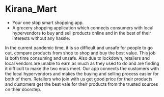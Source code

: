 # Kirana_Mart

- Your one stop smart shopping app.
- A grocery shopping application which connects consumers with local hypervendors to buy and sell products online and in the best of their interests without any hassle.

In the current pandemic time, it is so difficult and unsafe for people to go out, compare products from shop to shop and buy the best value. This job is both time consuming and unsafe. Also due to lockdown, retailers and local vendors are unable to earn as much as they used to do and are finding it difficult to make the two ends meet. Our app connects the customers with the local hypervendors and makes the buying and selling process easier for both of them. Retailers who join with us get good price for their products and customers get the best vale for their products from the trusted sources on their doorstep.

